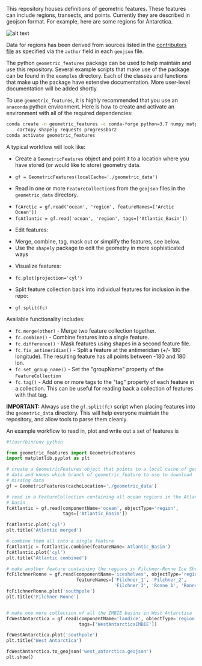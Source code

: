 This repository houses definitions of geometric features. These features
can include regions, transects, and points. Currently they are described in
geojson format.  For example, here are some regions for Antarctica.

![alt text](https://cloud.githubusercontent.com/assets/4179064/12921663/93282b64-cf4e-11e5-9260-a78dfadc4459.png "Antarctica regions")

Data for regions has been derived from sources listed in the
[contributors file](contributors/CONTRIBUTORS.md) as specified
via the `author` field in each `geojson` file.

The python `geometric_features` package can be used to help maintain and use
this repository. Several example scripts that make use of the package can be
found in the `examples` directory.  Each of the classes and functions that make
up the package have extensive documentation.  More user-level documentation
will be added shortly.

To use `geometric_features`, it is highly recommended that you use an
`anaconda` python environment.  Here is how to create and activate an
environment with all of the required dependencies:
```bash
conda create -n geometric_features -c conda-forge python=3.7 numpy matplotlib \
    cartopy shapely requests progressbar2
conda activate geometric_features
```

A typical workflow will look like:
* Create a `GeometricFeatures` object and point it to a location where you have
  stored (or would like to store) geometry data.
 - `gf = GeometricFeatures(localCache='./geometric_data')`
* Read in one or more `FeatureCollection`s from the `geojson` files in the
  `geometric_data` directory.
 - `fcArctic = gf.read('ocean', 'region', featureNames=['Arctic Ocean'])`
 - `fcAtlantic = gf.read('ocean', 'region', tags=['Atlantic_Basin'])`
* Edit features:
 - Merge, combine, tag, mask out or simplify the features, see below.
 - Use the `shapely` package to edit the geometry in more sophisticated ways
* Visualize features:
 - `fc.plot(projection='cyl')`
* Split feature collection back into individual features for inclusion in the
  repo:
 - `gf.split(fc)`

Available functionality includes:
* `fc.merge(other)` - Merge two feature collection together.
* `fc.combine()` - Combine features into a single feature.
* `fc.difference()` - Mask features using shapes in a second feature file.
* `fc.fix_antimeridian()` - Split a feature at the antimeridian (+/- 180
   longitude). The resulting feature has all points between -180 and 180 lon.
* `fc.set_group_name()` - Set the "groupName" property of the
  `FeatureCollection`
* `fc.tag()` - Add one or more tags to the "tag" property of each feature in a
   collection.  This can be useful for reading back a collection of features
   with that tag.

**IMPORTANT:** Always use the `gf.split(fc)` script when placing features into
the `geometric_data` directory. This will help everyone maintain the
repository, and allow tools to parse them cleanly.

An example workflow to read in, plot and write out a set of features is
```python
#!/usr/bin/env python

from geometric_features import GeometricFeatures
import matplotlib.pyplot as plt

# create a GeometricFeatures object that points to a local cache of geometric
# data and knows which branch of geometric_feature to use to download
# missing data
gf = GeometricFeatures(cacheLocation='./geometric_data')

# read in a FeatureCollection containing all ocean regions in the Atlantic
# basin
fcAtlantic = gf.read(componentName='ocean', objectType='region',
                     tags=['Atlantic_Basin'])

fcAtlantic.plot('cyl')
plt.title('Atlantic merged')

# combine them all into a single feature
fcAtlantic = fcAtlantic.combine(featureName='Atlantic_Basin')
fcAtlantic.plot('cyl')
plt.title('Atlantic combined')

# make another feature containing the regions in Filchner-Ronne Ice Shelf
fcFilchnerRonne = gf.read(componentName='iceshelves', objectType='region',
                          featureNames=['Filchner_1', 'Filchner_2',
                                        'Filchner_3', 'Ronne_1', 'Ronne_2'])
fcFilchnerRonne.plot('southpole')
plt.title('Filchner-Ronne')


# make one more collection of all the IMBIE basins in West Antarctica
fcWestAntarctica = gf.read(componentName='landice', objectType='region',
                           tags=['WestAntarcticaIMBIE'])

fcWestAntarctica.plot('southpole')
plt.title('West Antarctica')

fcWestAntarctica.to_geojson('west_antarctica.geojson')
plt.show()
```
